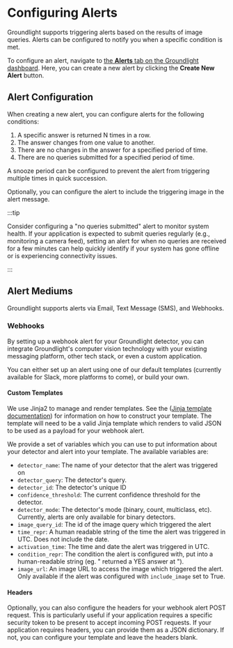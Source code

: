 # Configuring Alerts

Groundlight supports triggering alerts based on the results of image queries. Alerts can be configured to notify you when a specific condition is met.

To configure an alert, navigate to [the **Alerts** tab on the Groundlight dashboard](https://dashboard.groundlight.ai/reef/alerts). Here, you can create a new alert by clicking the **Create New Alert** button.

## Alert Configuration

When creating a new alert, you can configure alerts for the following conditions:
1. A specific answer is returned N times in a row.
2. The answer changes from one value to another.
3. There are no changes in the answer for a specified period of time.
4. There are no queries submitted for a specified period of time.

A snooze period can be configured to prevent the alert from triggering multiple times in quick succession.

Optionally, you can configure the alert to include the triggering image in the alert message.

:::tip

Consider configuring a "no queries submitted" alert to monitor system health. If your application is expected to submit queries regularly (e.g., monitoring a camera feed), setting an alert for when no queries are received for a few minutes can help quickly identify if your system has gone offline or is experiencing connectivity issues.

:::

## Alert Mediums

Groundlight supports alerts via Email, Text Message (SMS), and Webhooks.

### Webhooks

By setting up a webhook alert for your Groundlight detector, you can integrate Groundlight's computer vision technology with your existing messaging platform, other tech stack, or even a custom application.

You can either set up an alert using one of our default templates (currently available for Slack, more platforms to come), or build your own.

#### Custom Templates

We use Jinja2 to manage and render templates. See the ([Jinja template documentation](https://jinja.palletsprojects.com/en/stable/templates/)) for information on how to construct your template.
The template will need to be a valid Jinja template which renders to valid JSON to be used as a payload for your webhook alert. 

We provide a set of variables which you can use to put information about your detector and alert into your template. 
The available variables are:

- `detector_name`: The name of your detector that the alert was triggered on
- `detector_query`: The detector's query.
- `detector_id`: The detector's unique ID
- `confidence_threshold`: The current confidence threshold for the detector.
- `detector_mode`: The detector's mode (binary, count, multiclass, etc). Currently, alerts are only available for binary detectors.
- `image_query_id`: The id of the image query which triggered the alert
- `time_repr`: A human readable string of the time the alert was triggered in UTC. Does not include the date.
- `activation_time`: The time and date the alert was triggered in UTC.
- `condition_repr`: The condition the alert is configured with, put into a human-readable string (eg. " returned a YES answer at ").
- `image_url`: An image URL to access the image which triggered the alert. Only available if the alert was configured with `include_image` set to True.

#### Headers

Optionally, you can also configure the headers for your webhook alert POST request. This is particularly useful if your application requires a specific security token to be present to accept incoming POST requests. 
If your application requires headers, you can provide them as a JSON dictionary. If not, you can configure your template and leave the headers blank.